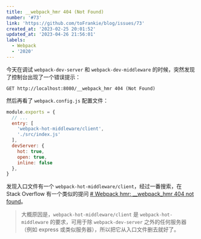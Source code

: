 ```yaml
---
title: __webpack_hmr 404 (Not Found)
number: '#73'
link: 'https://github.com/toFrankie/blog/issues/73'
created_at: '2023-02-25 20:01:52'
updated_at: '2023-04-26 21:56:01'
labels:
  - Webpack
  - '2020'
---
```

今天在调试 `webpack-dev-server` 和 `webpack-dev-middleware` 的时候，突然发现了控制台出现了一个错误提示：

```
GET http://localhost:8080/__webpack_hmr 404 (Not Found)
```

然后再看了 `webpack.config.js` 配置文件：
```js
module.exports = {
  // ...
  entry: [
    'webpack-hot-middleware/client',
    './src/index.js'
  ],
  devServer: {
    hot: true,
    open: true,
    inline: false
  },
}
```

发现入口文件有一个 `webpack-hot-middleware/client`，经过一番搜索，在 Stack Overflow 有一个类似的提问 [# Webpack hmr: __webpack_hmr 404 not found](https://stackoverflow.com/questions/41342144/webpack-hmr-webpack-hmr-404-not-found)。

> 大概原因是，`webpack-hot-middleware/client` 是 `webpack-hot-middleware` 的要求，可用于除 `webpack-dev-server` 之外的任何服务器（例如 express 或类似服务器），所以把它从入口文件删去就好了。 
